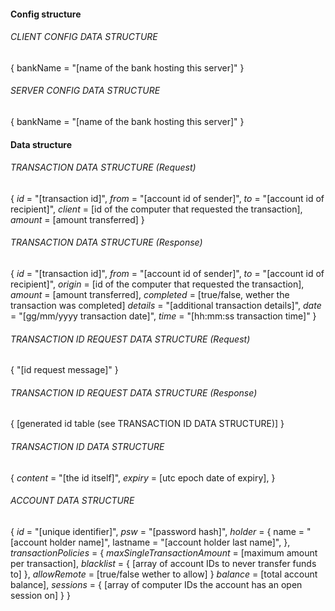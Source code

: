 
#### Config structure

###### CLIENT CONFIG DATA STRUCTURE
{
    bankName = "[name of the bank hosting this server]"
}

###### SERVER CONFIG DATA STRUCTURE
{
    bankName = "[name of the bank hosting this server]"
}


#### Data structure

###### TRANSACTION DATA STRUCTURE (Request)
{
    *id* = "[transaction id]",
    *from* = "[account id of sender]",
    *to* = "[account id of recipient]",
    *client* = [id of the computer that requested the transaction],
    *amount* = [amount transferred]
}

###### TRANSACTION DATA STRUCTURE (Response)
{
    *id* = "[transaction id]",
    *from* = "[account id of sender]",
    *to* = "[account id of recipient]",
    *origin* = [id of the computer that requested the transaction],
    *amount* = [amount transferred],
    *completed* = [true/false, wether the transaction was completed]
    *details* = "[additional transaction details]",
    *date* = "[gg/mm/yyyy transaction date]",
    *time* = "[hh:mm:ss transaction time]"
}

###### TRANSACTION ID REQUEST DATA STRUCTURE (Request)
{
    "[id request message]"
}

###### TRANSACTION ID REQUEST DATA STRUCTURE (Response)
{
    [generated id table (see TRANSACTION ID DATA STRUCTURE)]
}

###### TRANSACTION ID DATA STRUCTURE
{
    *content* = "[the id itself]",
    *expiry* = [utc epoch date of expiry],
}

###### ACCOUNT DATA STRUCTURE
{
    *id* = "[unique identifier]",
    *psw* = "[password hash]",
    *holder* = {
        name = "[account holder name]",
        lastname = "[account holder last name]",
    },
    *transactionPolicies* = {
        *maxSingleTransactionAmount* = [maximum amount per transaction],
        *blacklist* = { [array of account IDs to never transfer funds to] },
        *allowRemote* = [true/false wether to allow]
    }
    *balance* = [total account balance],
    *sessions* = { [array of computer IDs the account has an open session on] }
}
